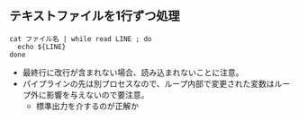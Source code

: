 ## テキストファイルを1行ずつ処理

```
cat ファイル名 | while read LINE ; do
  echo ${LINE}
done
```

* 最終行に改行が含まれない場合、読み込まれないことに注意。
* パイプラインの先は別プロセスなので、ループ内部で変更された変数はループ外に影響を与えないので要注意。
  * 標準出力を介するのが正解か
